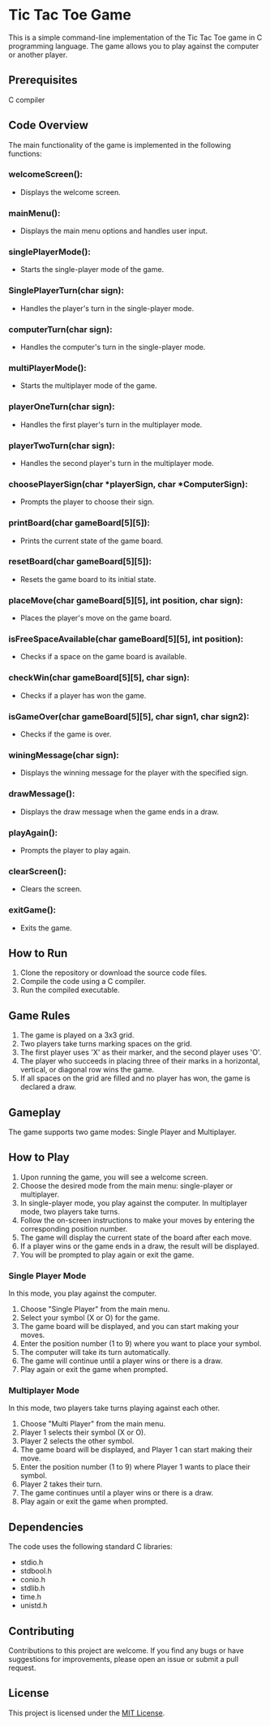 # Tic Tac Toe Game

This is a simple command-line implementation of the Tic Tac Toe game in C programming language. The game allows you to play against the computer or another player.

## Prerequisites
C compiler

## Code Overview
The main functionality of the game is implemented in the following functions:

### welcomeScreen():
- Displays the welcome screen.
### mainMenu(): 
- Displays the main menu options and handles user input.
### singlePlayerMode(): 
- Starts the single-player mode of the game.
### SinglePlayerTurn(char sign): 
- Handles the player's turn in the single-player mode.
### computerTurn(char sign): 
- Handles the computer's turn in the single-player mode.
### multiPlayerMode(): 
- Starts the multiplayer mode of the game.
### playerOneTurn(char sign): 
- Handles the first player's turn in the multiplayer mode.
### playerTwoTurn(char sign): 
- Handles the second player's turn in the multiplayer mode.
### choosePlayerSign(char *playerSign, char *ComputerSign): 
- Prompts the player to choose their sign.
### printBoard(char gameBoard[5][5]): 
- Prints the current state of the game board.
### resetBoard(char gameBoard[5][5]): 
- Resets the game board to its initial state.
### placeMove(char gameBoard[5][5], int position, char sign): 
- Places the player's move on the game board.
### isFreeSpaceAvailable(char gameBoard[5][5], int position): 
- Checks if a space on the game board is available.
### checkWin(char gameBoard[5][5], char sign): 
- Checks if a player has won the game.
### isGameOver(char gameBoard[5][5], char sign1, char sign2): 
- Checks if the game is over.
### winingMessage(char sign): 
- Displays the winning message for the player with the specified sign.
### drawMessage(): 
- Displays the draw message when the game ends in a draw.
### playAgain(): 
- Prompts the player to play again.
### clearScreen(): 
- Clears the screen.
### exitGame(): 
- Exits the game.

## How to Run
1. Clone the repository or download the source code files.
2. Compile the code using a C compiler.
3. Run the compiled executable.

## Game Rules
1. The game is played on a 3x3 grid.
2. Two players take turns marking spaces on the grid.
3. The first player uses 'X' as their marker, and the second player uses 'O'.
4. The player who succeeds in placing three of their marks in a horizontal, vertical, or diagonal row wins the game.
5. If all spaces on the grid are filled and no player has won, the game is declared a draw.

## Gameplay

The game supports two game modes: Single Player and Multiplayer.

## How to Play
1. Upon running the game, you will see a welcome screen.
2. Choose the desired mode from the main menu: single-player or multiplayer.
3. In single-player mode, you play against the computer. In multiplayer mode, two players take turns.
4. Follow the on-screen instructions to make your moves by entering the corresponding position number.
5. The game will display the current state of the board after each move.
6. If a player wins or the game ends in a draw, the result will be displayed.
7. You will be prompted to play again or exit the game.

### Single Player Mode

In this mode, you play against the computer.

1. Choose "Single Player" from the main menu.
2. Select your symbol (X or O) for the game.
3. The game board will be displayed, and you can start making your moves.
4. Enter the position number (1 to 9) where you want to place your symbol.
5. The computer will take its turn automatically.
6. The game will continue until a player wins or there is a draw.
7. Play again or exit the game when prompted.

### Multiplayer Mode

In this mode, two players take turns playing against each other.

1. Choose "Multi Player" from the main menu.
2. Player 1 selects their symbol (X or O).
3. Player 2 selects the other symbol.
4. The game board will be displayed, and Player 1 can start making their move.
5. Enter the position number (1 to 9) where Player 1 wants to place their symbol.
6. Player 2 takes their turn.
7. The game continues until a player wins or there is a draw.
8. Play again or exit the game when prompted.

## Dependencies

The code uses the following standard C libraries:
- stdio.h
- stdbool.h
- conio.h
- stdlib.h
- time.h
- unistd.h

## Contributing

Contributions to this project are welcome. If you find any bugs or have suggestions for improvements, please open an issue or submit a pull request.

## License

This project is licensed under the [MIT License](LICENSE).
